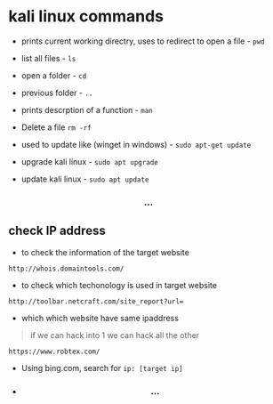 
# kali linux commands

- prints current working directry, uses to redirect to open a file - `pwd`  

- list all files - `ls`

- open a folder - `cd`

- previous folder - `..`  

- prints descrption of a function - `man`   

-  Delete a file `rm -rf` 

- used to update like (winget in windows) - `sudo apt-get update` 

- upgrade kali linux - `sudo apt upgrade` 

- update kali linux - `sudo apt update`  

<h3 align="center"> ... </h3>  

## check IP address


- to check the information of the target website  
```
http://whois.domaintools.com/
```
- to check which techonology is used in target website  
```
http://toolbar.netcraft.com/site_report?url=
```

- which which website have same ipaddress  

>if we can hack into 1 we can hack all the other

```
https://www.robtex.com/ 
```  
- Using bing.com, search for `ip: [target ip]`
- <h3 align="center"> ... </h3> 
